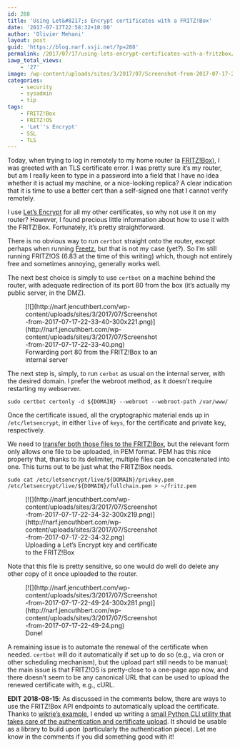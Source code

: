 ```yaml
---
id: 288
title: 'Using Let&#8217;s Encrypt certificates with a FRITZ!Box'
date: '2017-07-17T22:58:32+10:00'
author: 'Olivier Mehani'
layout: post
guid: 'https://blog.narf.ssji.net/?p=288'
permalink: /2017/07/17/using-lets-encrypt-certificates-with-a-fritzbox/
iawp_total_views:
    - '27'
image: /wp-content/uploads/sites/3/2017/07/Screenshot-from-2017-07-17-22-49-24.png
categories:
    - security
    - sysadmin
    - tip
tags:
    - FRITZ!Box
    - FRITZ!OS
    - 'Let''s Encrypt'
    - SSL
    - TLS
---
```


Today, when trying to log in remotely to my home router (a [FRITZ!Box)](https://en.avm.de/products/fritzbox/), I was greeted with an TLS certificate error. I was pretty sure it’s my router, but am I really keen to type in a password into a field that I have no idea whether it is actual my machine, or a nice-looking replica? A clear indication that it is time to use a better cert than a self-signed one that I cannot verify remotely.

I use [Let’s Encrypt](https://letsencrypt.org/) for all my other certificates, so why not use it on my router? However, I found precious little information about how to use it with the FRITZ!Box. Fortunately, it’s pretty straightforward.

There is no obvious way to run `certbot` straight onto the router, except perhaps when running [Freetz](http://freetz.org/), but that is not my case (yet?). So I’m still running FRITZ!OS (6.83 at the time of this writing) which, though not entirely free and sometimes annoying, generally works well.

The next best choice is simply to use `certbot` on a machine behind the router, with adequate redirection of its port 80 from the box (it’s actually my public server, in the DMZ).

<figure class="wp-caption thumbnail aligncenter" id="attachment_291" style="width: 300px;">[![](http://narf.jencuthbert.com/wp-content/uploads/sites/3/2017/07/Screenshot-from-2017-07-17-22-33-40-300x221.png)](http://narf.jencuthbert.com/wp-content/uploads/sites/3/2017/07/Screenshot-from-2017-07-17-22-33-40.png) <figcaption class="wp-caption-text">Forwarding port 80 from the FRITZ!Box to an internal server</figcaption></figure>

The next step is, simply, to run `cerbot` as usual on the internal server, with the desired domain. I prefer the webroot method, as it doesn’t require restarting my webserver.

```
sudo certbot certonly -d ${DOMAIN} --webroot --webroot-path /var/www/
```

Once the certificate issued, all the cryptographic material ends up in `/etc/letsencrypt`, in either `live` of `keys`, for the certificate and private key, respectively.

We need to [transfer both those files to the FRITZ!Box](https://en.avm.de/service/fritzbox/fritzbox-7360/knowledge-base/publication/show/1525_Importing-your-own-certificate-to-the-FRITZ-Box/), but the relevant form only allows one file to be uploaded, in PEM format. PEM has this nice property that, thanks to its delimiter, multiple files can be concatenated into one. This turns out to be just what the FRITZ!Box needs.

```
sudo cat /etc/letsencrypt/live/${DOMAIN}/privkey.pem /etc/letsencrypt/live/${DOMAIN}/fullchain.pem > ~/fritz.pem
```

<figure class="wp-caption thumbnail aligncenter" id="attachment_292" style="width: 300px;">[![](http://narf.jencuthbert.com/wp-content/uploads/sites/3/2017/07/Screenshot-from-2017-07-17-22-34-32-300x219.png)](http://narf.jencuthbert.com/wp-content/uploads/sites/3/2017/07/Screenshot-from-2017-07-17-22-34-32.png) <figcaption class="wp-caption-text">Uploading a Let’s Encrypt key and certificate to the FRITZ!Box</figcaption></figure>

Note that this file is pretty sensitive, so one would do well do delete any other copy of it once uploaded to the router.

<figure class="wp-caption thumbnail aligncenter" id="attachment_293" style="width: 300px;">[![](http://narf.jencuthbert.com/wp-content/uploads/sites/3/2017/07/Screenshot-from-2017-07-17-22-49-24-300x281.png)](http://narf.jencuthbert.com/wp-content/uploads/sites/3/2017/07/Screenshot-from-2017-07-17-22-49-24.png) <figcaption class="wp-caption-text">Done!</figcaption></figure>

A remaining issue is to automate the renewal of the certificate when needed. `certbot` will do it automatically if set up to do so (e.g., via cron or other scheduling mechanism), but the upload part still needs to be manual; the main issue is that FRITZ!OS is pretty-close to a one-page app now, and there doesn’t seem to be any canonical URL that can be used to upload the renewed certificate with, e.g., cURL.

**EDIT 2018-08-15**: As discussed in the comments below, there are ways to use the FRITZ!Box API endpoints to automatically upload the certificate. Thanks to [wikrie’s example](https://gist.github.com/wikrie/f1d5747a714e0a34d0582981f7cb4cfb), I ended up writing a [small Python CLI utility that takes care of the authentication and certificate upload](https://gist.github.com/shtrom/3d701d4856c9abc8c0ca53811604f27e). It should be usable as a library to build upon (particularly the authentication piece). Let me know in the comments if you did something good with it!